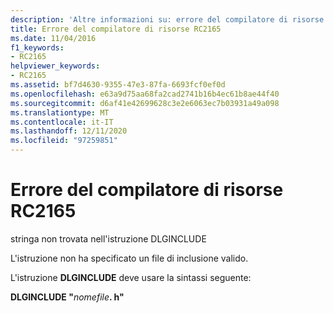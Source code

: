 ```yaml
---
description: 'Altre informazioni su: errore del compilatore di risorse risorse RC2165'
title: Errore del compilatore di risorse RC2165
ms.date: 11/04/2016
f1_keywords:
- RC2165
helpviewer_keywords:
- RC2165
ms.assetid: bf7d4630-9355-47e3-87fa-6693fcf0ef0d
ms.openlocfilehash: e63a9d75aa68fa2cad2741b16b4ec61b8ae44f40
ms.sourcegitcommit: d6af41e42699628c3e2e6063ec7b03931a49a098
ms.translationtype: MT
ms.contentlocale: it-IT
ms.lasthandoff: 12/11/2020
ms.locfileid: "97259851"
---
```

# <a name="resource-compiler-error-rc2165"></a>Errore del compilatore di risorse RC2165

stringa non trovata nell'istruzione DLGINCLUDE

L'istruzione non ha specificato un file di inclusione valido.

L'istruzione **DLGINCLUDE** deve usare la sintassi seguente:

**DLGINCLUDE "**<em>nomefile</em>**. h"**
